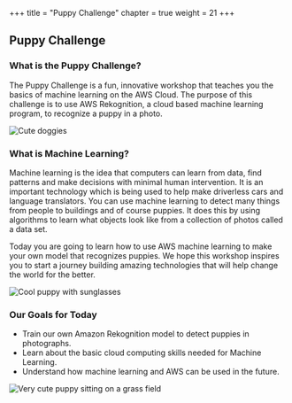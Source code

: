 +++
title = "Puppy Challenge"
chapter = true
weight = 21
+++

## Puppy Challenge

### What is the Puppy Challenge?

The Puppy Challenge is a fun, innovative workshop that teaches you the basics of machine learning on the AWS Cloud. The purpose of this challenge is to use AWS Rekognition, a cloud based machine learning program, to recognize a puppy in a photo.

![Cute doggies](20_puppy_vision/images/puppy-vision-01.png "Cute doggies")

### What is Machine Learning?

Machine learning is the idea that computers can learn from data, find patterns and make decisions with minimal human intervention. It is an important technology which is being used to help make driverless cars and language translators. You can use machine learning to detect many things from people to buildings and of course puppies. It does this by using algorithms to learn what objects look like from a collection of photos called a data set.

Today you are going to learn how to use AWS machine learning to make your own model that recognizes puppies. We hope this workshop inspires you to start a journey building amazing technologies that will help change the world for the better.

![Cool puppy with sunglasses](20_puppy_vision/images/puppy-vision-02.png "Cool puppy with sunglasses")

### Our Goals for Today

* Train our own Amazon Rekognition model to detect puppies in photographs.
* Learn about the basic cloud computing skills needed for Machine Learning.
* Understand how machine learning and AWS can be used in the future.

![Very cute puppy sitting on a grass field](20_puppy_vision/images/puppy-vision-03.png "Very cute puppy sitting on a grass field")
